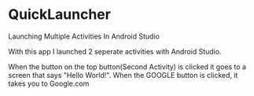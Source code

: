# QuickLauncher
Launching Multiple Activities In Android Studio

With this app I launched 2 seperate activities with Android Studio.

When the button on the top button(Second Activity) is clicked it goes to a screen that says "Hello World!".
When the GOOGLE button is clicked, it takes you to Google.com




